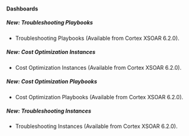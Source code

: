 
#### Dashboards
##### New: Troubleshooting Playbooks
- Troubleshooting Playbooks (Available from Cortex XSOAR 6.2.0).
##### New: Cost Optimization Instances
- Cost Optimization Instances (Available from Cortex XSOAR 6.2.0).
##### New: Cost Optimization Playbooks
- Cost Optimization Playbooks (Available from Cortex XSOAR 6.2.0).
##### New: Troubleshooting Instances
- Troubleshooting Instances (Available from Cortex XSOAR 6.2.0).

